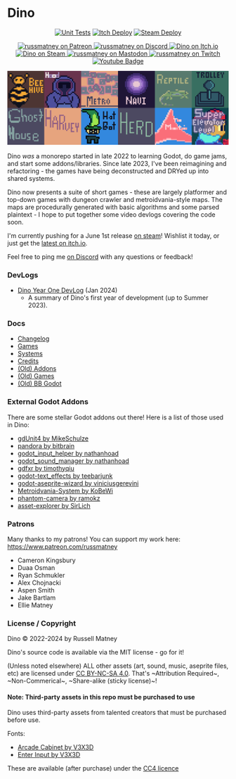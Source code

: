 # Dino

<p align="center">
  <a href="https://github.com/russmatney/dino/actions/workflows/unit_tests.yml"><img alt="Unit Tests" src="https://github.com/russmatney/dino/actions/workflows/unit_tests.yml/badge.svg" /></a>
  <a href="https://github.com/russmatney/dino/actions/workflows/itch_build_and_deploy.yml"><img alt="Itch Deploy" src="https://github.com/russmatney/dino/actions/workflows/itch_build_and_deploy.yml/badge.svg" /></a>
  <a href="https://github.com/russmatney/dino/actions/workflows/steam_build_and_deploy.yml"><img alt="Steam Deploy" src="https://github.com/russmatney/dino/actions/workflows/steam_build_and_deploy.yml/badge.svg" /></a>
 </p>

<p align="center">
<a href="https://www.patreon.com/russmatney">
<img alt="russmatney on Patreon" src=https://img.shields.io/badge/Patreon-Support%20this%20Project-%23f1465a?style=for-the-badge />
</a>
<a href="https://discord.gg/xZHWtGfAvF">
<img alt="russmatney on Discord" src="https://img.shields.io/discord/758750490015563776?style=for-the-badge&logo=discord&logoColor=fff&label=discord" />
</a>
<a href="https://russmatney.itch.io/dino">
<img alt="Dino on Itch.io" src="https://img.shields.io/badge/dino%20-%20?style=for-the-badge&logo=itch.io&logoColor=fff&label=itch.io&color=ef99ab" />
</a>
<a href="https://store.steampowered.com/app/2589550/Dino/">
<img alt="Dino on Steam" src="https://img.shields.io/badge/add%20to%20wishlist%20-%20?style=for-the-badge&logo=steam&label=steam&color=55abef" />
</a>
 <a href="https://mastodon.gamedev.place/@russmatney">
   <img alt="russmatney on Mastodon" src="https://img.shields.io/badge/Mastodon-teal?style=for-the-badge&logo=mastodon&logoColor=white" />
 </a>
 <a href="https://www.twitch.tv/russmatney">
   <img alt="russmatney on Twitch" src="https://img.shields.io/badge/Twitch-purple?style=for-the-badge&logo=twitch&logoColor=white" />
 </a>
<a href="https://www.youtube.com/@russmatney">
  <img src="https://img.shields.io/badge/Youtube-red?style=for-the-badge&logo=youtube&logoColor=white" alt="Youtube Badge"/>
</a>
</p>

<img src="images/all_icons_bg_8x.png" alt="Dino Games and Addons"/>

Dino _was_ a monorepo started in late 2022 to learning Godot, do game
jams, and start some addons/libraries. Since late 2023, I've been reimagining
and refactoring - the games have being deconstructed and DRYed up into
shared systems.

Dino now presents a suite of short games - these are largely platformer and
top-down games with dungeon crawler and metroidvania-style maps. The
maps are procedurally generated with basic algorithms and some parsed
plaintext - I hope to put together some video devlogs covering the code soon.

I'm currently pushing for a June 1st release [on
steam](https://store.steampowered.com/app/2589550/Dino/)! Wishlist it today, or
just get the [latest on itch.io](https://russmatney.itch.io/dino).

Feel free to ping me [on Discord](https://discord.gg/xZHWtGfAvF) with any
questions or feedback!

### DevLogs

- [Dino Year One DevLog](https://www.youtube.com/watch?v=9cyAnNLGrZI) (Jan 2024)
  - A summary of Dino's first year of development (up to Summer 2023).

### Docs

* [Changelog](/changelog)
* [Games](/games)
* [Systems](/systems)
* [Credits](/credits)
* [(Old) Addons](/old/addons)
* [(Old) Games](/old/games)
* [(Old) BB Godot](/old/bb_godot)

### External Godot Addons

There are some stellar Godot addons out there! Here is a list of those used in Dino:

- [gdUnit4 by MikeSchulze](https://github.com/MikeSchulze/gdUnit4)
- [pandora by bitbrain](https://github.com/bitbrain/pandora)
- [godot_input_helper by nathanhoad](https://github.com/nathanhoad/godot_input_helper)
- [godot_sound_manager by nathanhoad](https://github.com/nathanhoad/godot_sound_manager)
- [gdfxr by timothyqiu](https://github.com/timothyqiu/gdfxr)
- [godot-text_effects by teebarjunk](https://github.com/teebarjunk/godot-text_effects)
- [godot-aseprite-wizard by viniciusgerevini](https://github.com/viniciusgerevini/godot-aseprite-wizard)
- [Metroidvania-System by KoBeWi](https://github.com/KoBeWi/Metroidvania-System)
- [phantom-camera by ramokz](https://github.com/ramokz/phantom-camera)
- [asset-explorer by SirLich](https://github.com/SirLich/asset-explorer)

### Patrons

Many thanks to my patrons! You can support my work here: https://www.patreon.com/russmatney

- Cameron Kingsbury
- Duaa Osman
- Ryan Schmukler
- Alex Chojnacki
- Aspen Smith
- Jake Bartlam
- Ellie Matney

### License / Copyright

Dino © 2022-2024 by Russell Matney

Dino's source code is available via the MIT license - go for it!

(Unless noted elsewhere) ALL other assets (art, sound, music, aseprite files,
etc) are licensed under [CC BY-NC-SA 4.0](https://creativecommons.org/licenses/by-nc-sa/4.0/).
That's ~Attribution Required~, ~Non-Commerical~, ~Share-alike (sticky license)~!

#### Note: Third-party assets in this repo must be purchased to use

Dino uses third-party assets from talented creators that must be purchased before use.

Fonts:

- [Arcade Cabinet by V3X3D](https://v3x3d.itch.io/arcade-cabinet)
- [Enter Input by V3X3D](https://v3x3d.itch.io/enter-input)

These are available (after purchase) under the [CC4 licence](https://creativecommons.org/licenses/by/4.0/legalcode)
